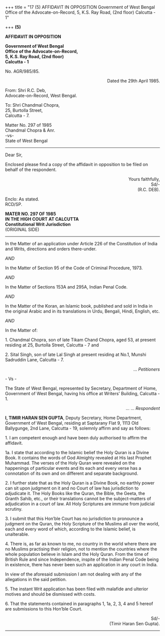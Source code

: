 +++
title = "17 (5) AFFIDAVIT IN OPPOSITION Government of West Bengal Office of the Advocate-on-Record, 5, K.S. Ray Road, (2nd floor) Calcutta - 1"

+++
**(5)**

**AFFIDAVIT IN OPPOSITION**

**Government of West Bengal**  
**Office of the Advocate-on-Record,**  
**5, K.S. Ray Road, (2nd floor)**  
**Calcutta - 1**

No. AGR/985/85.

<div align="right">

Dated the 29th April 1985.

</div>

From:  Shri R.C. Deb,   
Advocate-on-Record, West Bengal.

To: Shri Chandmal Chopra,   
25, Burtolla Street,   
Calcutta - 7.

Matter No. 297 of 1985  
Chandmal Chopra & Anr.  
-vs-  
State of West Bengal  
- - - - - -

Dear Sir,  

Enclosed please find a copy of the affidavit in opposition to be filed
on behalf of the respondent.

<div align="right">

Yours faithfully,  
Sd/-  
(R.C. DEB).

</div>

Enclo: As stated.  
RCD/SP.  
 

**MATER NO. 297 OF 1985**  
**IN THE HIGH COURT AT CALCUTTA**  
**Constitutional Writ Jurisdiction**  
(ORIGINAL SIDE)  
- - - - - - - - - - - - - -

In the Matter of an application under Article 226 of the Constitution of
India and Writs, directions and orders there-under.

*AND*

In the Matter of Section 95 of the Code of Criminal Procedure, 1973.

*AND*

In the Matter of Sections 153A and 295A, Indian Penal Code.

*AND*

In the Matter of the Koran, an Islamic book, published and sold in India
in the original Arabic and in its translations in Urdu, Bengali, Hindi,
English, etc.

*AND*

In the Matter of:  

1\. Chandmal Chopra, son of late Tikam Chand Chopra, aged 53, at present
residing at 25, Burtolla Street, Calcutta - 7 and   

2\. Sital Singh, son of late Lal Singh at present residing at No.1,
Munshi Sadruddin Lane, Calcutta - 7.

<div align="right">

… *Petitioners*

</div>

\- Vs -

The State of West Bengal, represented by Secretary, Department of Home,
Government of West Bengal, having his office at Writers’ Building,
Calcutta - 1.

<div align="right">

…        …         *Respondent*

</div>

**I, TIMIR HARAN SEN GUPTA**, Deputy Secretary, Home Department,
Government of West Bengal, residing at Saptarany Flat 9, 1113 Old
Ballygunge, 2nd Lane, Calcutta - 19, solemnly affirm and say as follows:

1\. I am competent enough and have been duly authorised to affirm the
affidavit.

1a.  I state that according to the Islamic belief the Holy Quran is a
Divine Book.  It contains the words of God Almighty revealed at His last
Prophet Muhammad.  The verses of the Holy Quran were revealed on the
happenings of particular events and its each and every verse has a
connotation of its own and on different and separate background.

2\. I further state that as the Holy Quran is a Divine Book, no earthly
power can sit upon judgment on it and no Court of law has jurisdiction
to adjudicate it.  The Holy Books like the Quran, the Bible, the Geeta,
the Granth Sahib, etc., or their translations cannot be the
subject-matters of adjudication in a court of law.  All Holy Scriptures
are immune from judicial scrutiny.

3\. I submit that this Hon’ble Court has no jurisdiction to pronounce a
judgment on the Quran, the Holy Scripture of the Muslims all over the
world, each and every word of which, according to the Islamic belief, is
unalterable.

4\. There is, as far as known to me, no country in the world where there
are no Muslims practising their religion, not to mention the countries
where the whole population believe in Islam and the Holy Quran.  From
the time of British Rule and since Independence, inspite of the Indian
Penal Code being in existence, there has never been such an application
in any court in India.

In view of the aforesaid submission I am not dealing with any of the
allegations in the said petition.

5\. The instant Writ application has been filed with malafide and
ulterior motives and should be dismissed with costs.

6\. That the statements contained in paragraphs 1, 1a, 2, 3, 4 and 5
hereof are submissions to this Hon’ble Court.

<div align="right">

Sd/-  
(Timir Haran Sen Gupta).

</div>

------------------------------------------------------------------------



